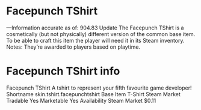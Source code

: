 # Facepunch TShirt

—Information accurate as of: 904.83 Update
The Facepunch TShirt is a cosmetically (but not physically) different version of the common base item. To be able to craft this item the player will need it in its Steam inventory.
Notes:
They’re awarded to players based on playtime.
# Facepunch TShirt info

Facepunch TShirt
A tshirt to represent your fifth favourite game developer!
Shortname
skin.tshirt.facepunchtshirt
Base Item
T-Shirt
Steam Market
Tradable
Yes
Marketable
Yes
Availability
Steam Market
$0.11
